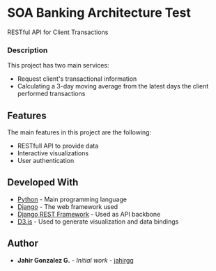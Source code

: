# SOA Banking Architecture Test
RESTful API for Client Transactions

### Description
This project has two main services:
* Request client's transactional information
* Calculating a 3-day moving average from the latest days the client performed transactions

## Features
The main features in this project are the following:
* RESTfull API to provide data
* Interactive visualizations
* User authentication

## Developed With
* [Python](https://www.python.org/) - Main programming language
* [Django](https://www.djangoproject.com/) - The web framework used
* [Django REST Framework](http://www.django-rest-framework.org/) - Used as API backbone
* [D3.js](https://d3js.org/) - Used to generate visualization and data bindings

## Author
* **Jahir Gonzalez G.** - *Initial work* - [jahirgg](https://github.com/jahirgg)
